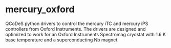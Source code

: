 # mercury_oxford
QCoDeS python drivers to control the mercury iTC and mercury iPS controllers from Oxford Instruments. The drivers are designed and optimized to work for an Oxford Instruments Spectromag cryostat with 1.6 K base temperature and a superconducting Nb magnet.
